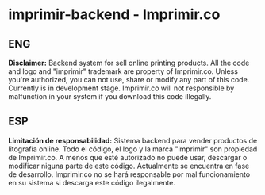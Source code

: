 # imprimir-backend - Imprimir.co

## ENG
**Disclaimer:** Backend system for sell online printing products. All the code and logo and "imprimir" trademark are property of Imprimir.co. Unless you're authorized, you can not use, share or modify any part of this code. 
Currently is in development stage. Imprimir.co will not responsible by malfunction in your system if you download this code illegally. 

## ESP

**Limitación de responsabilidad:** Sistema backend para vender productos de litografía online. Todo el código, el logo y la marca "imprimir" son propiedad de Imprimir.co. A menos que esté autorizado no puede usar, descargar o modificar niguna parte de este código.
Actualmente se encuentra en fase de desarrollo. Imprimir.co no se hará responsable por mal funcionamiento en su sistema si descarga este código ilegalmente.
